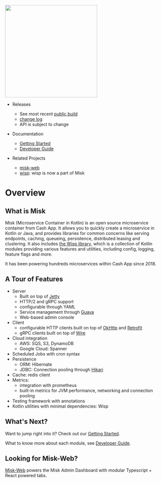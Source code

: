 <img src="https://github.com/cashapp/misk/raw/master/misk.png" width="300">


* Releases
  * See most recent [public build][snap]
  * [change log][changelog]
  * API is subject to change

* Documentation
  * [Getting Started](./docs/getting-started.md)
  * [Developer Guide](./docs/developer-guide.md)

* Related Projects
  * [misk-web][miskweb]
  * [wisp](./wisp/README.md): wisp is now a part of Misk
 

# Overview
## What is Misk
Misk (Microservice Container in Kotlin) is an open source microservice container from Cash App.
It allows you to quickly create a microservice in Kotlin or Java, and provides libraries for common
concerns like serving endpoints, caching, queueing, persistence, distributed leasing and clustering.
It also includes [the Wisp library](./wisp/README.md), which is a collection of Kotlin modules
providing various features and utilities, including config, logging, feature flags and more.

It has been powering hundreds microservices within Cash App since 2018.

## A Tour of Features
* Server
  * Built on top of [Jetty](https://eclipse.dev/jetty/)
  * HTTP/2 and gRPC support
  * configurable through YAML
  * Service management through [Guava](https://github.com/google/guava/wiki/ServiceExplained)
  * Web-based admin console
* Client
  * configurable HTTP clients built on top of [OkHttp](https://github.com/square/okhttp)
    and [Retrofit](https://github.com/square/retrofit)
  * gRPC clients built on top of [Wire](https://github.com/square/wire)
* Cloud integration
  * AWS: SQS, S3, DynamoDB
  * Google Cloud: Spanner
* Scheduled Jobs with cron syntax
* Persistence
  * ORM: Hibernate
  * JDBC: Connection pooling through [Hikari](https://github.com/brettwooldridge/HikariCP)
* Cache: redis client
* Metrics:
  * integration with prometheus
  * built-in metrics for JVM performance, networking and connection pooling
* Testing framework with annotations
* Kotlin utilities with minimal dependencies: Wisp

## What's Next?
Want to jump right into it? Check out our [Getting Started](./docs/getting-started.md).

What to know more about each module, see [Developer Guide](./docs/developer-guide.md).

## Looking for Misk-Web?

[Misk-Web][miskweb] powers the Misk Admin Dashboard with modular Typescript + React powered tabs.

[changelog]: http://cashapp.github.io/misk/changelog/
[misk]: https://cashapp.github.io/misk/
[miskweb]: https://cashapp.github.io/misk-web/
[snap]: https://mvnrepository.com/artifact/com.squareup.misk/misk
[wisp]: https://github.com/cashapp/wisp
